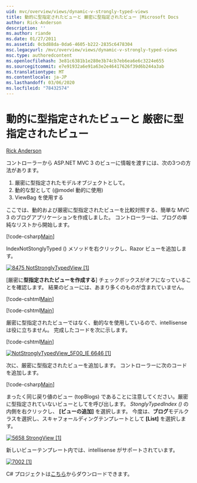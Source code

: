 ```yaml
---
uid: mvc/overview/views/dynamic-v-strongly-typed-views
title: 動的に型指定されたビューと 厳密に型指定されたビュー |Microsoft Docs
author: Rick-Anderson
description: ''
ms.author: riande
ms.date: 01/27/2011
ms.assetid: 0cbd88da-0da6-4605-b222-2835c6478304
msc.legacyurl: /mvc/overview/views/dynamic-v-strongly-typed-views
msc.type: authoredcontent
ms.openlocfilehash: 3e81c6381b1e280e3b74cb7eb6ea6e6c3224e655
ms.sourcegitcommit: e7e91932a6e91a63e2e46417626f39d6b244a3ab
ms.translationtype: MT
ms.contentlocale: ja-JP
ms.lasthandoff: 03/06/2020
ms.locfileid: "78432574"
---
```

# <a name="dynamic-v-strongly-typed-views"></a>動的に型指定されたビューと 厳密に型指定されたビュー

[Rick Anderson](https://twitter.com/RickAndMSFT)

コントローラーから ASP.NET MVC 3 のビューに情報を渡すには、次の3つの方法があります。

1. 厳密に型指定されたモデルオブジェクトとして。
2. 動的な型として (@model 動的に使用)
3. ViewBag を使用する

ここでは、動的および厳密に型指定されたビューを比較対照する、簡単な MVC 3 のブログアプリケーションを作成しました。 コントローラーは、ブログの単純なリストから開始します。

[!code-csharp[Main](dynamic-v-strongly-typed-views/samples/sample1.cs)]

IndexNotStonglyTyped () メソッドを右クリックし、Razor ビューを追加します。

[![8475 NotStronglyTypedView [1]](dynamic-v-strongly-typed-views/_static/image2.png)](dynamic-v-strongly-typed-views/_static/image1.png)

[厳密に**型指定されたビューを作成する**] チェックボックスがオフになっていることを確認します。 結果のビューには、あまり多くのものが含まれていません。

[!code-cshtml[Main](dynamic-v-strongly-typed-views/samples/sample2.cshtml)]

[!code-cshtml[Main](dynamic-v-strongly-typed-views/samples/sample3.cshtml)]

厳密に型指定されたビューではなく、動的なを使用しているので、intellisense は役に立ちません。 完成したコードを次に示します。

[!code-cshtml[Main](dynamic-v-strongly-typed-views/samples/sample4.cshtml)]

[![NotStronglyTypedView_5F00_IE 6646 [1]](dynamic-v-strongly-typed-views/_static/image4.png)](dynamic-v-strongly-typed-views/_static/image3.png)

次に、厳密に型指定されたビューを追加します。 コントローラーに次のコードを追加します。

[!code-csharp[Main](dynamic-v-strongly-typed-views/samples/sample5.cs)]

まったく同じ戻り値のビュー (topBlogs) であることに注意してください。厳密に型指定されていないビューとしてを呼び出します。 *StonglyTypedIndex ()* の内側を右クリックし、 **[ビューの追加]** を選択します。 今度は、**ブログ**モデルクラスを選択し、スキャフォールディングテンプレートとして **[List]** を選択します。

[![5658 StrongView [1]](dynamic-v-strongly-typed-views/_static/image6.png)](dynamic-v-strongly-typed-views/_static/image5.png)

新しいビューテンプレート内では、intellisense がサポートされています。

[![7002 [1]](dynamic-v-strongly-typed-views/_static/image8.png)](dynamic-v-strongly-typed-views/_static/image7.png)

C# プロジェクトは[こちら](https://blogs.msdn.com/cfs-file.ashx/__key/CommunityServer-Blogs-Components-WeblogFiles/00-00-01-11-73-SSMS/1817.Mvc3ViewDemo.zip)からダウンロードできます。
